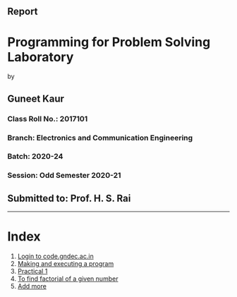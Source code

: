 ## Report

# Programming for Problem Solving Laboratory

by

## Guneet Kaur 
### Class Roll No.: 2017101
### Branch: Electronics and Communication Engineering
### Batch: 2020-24
### Session: Odd Semester 2020-21

## Submitted to: Prof. H. S. Rai

---

# Index

1. [Login to code.gndec.ac.in](codeServer/report.html)
1. [Making and executing a program](SSA/report.html)
1. [Practical 1](Ex101/report.html)
1. [To find factorial of a given number](factorial/report.html)
1. [Add more]()
